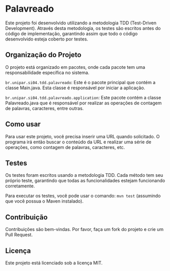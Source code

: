# Palavreado
Este projeto foi desenvolvido utilizando a metodologia TDD (Test-Driven Development). Através desta metodologia, os testes são escritos antes do código de implementação, garantindo assim que todo o código desenvolvido esteja coberto por testes.

## Organização do Projeto
O projeto está organizado em pacotes, onde cada pacote tem uma responsabilidade específica no sistema.

`br.unipar.si04.tdd.palavreado`: Este é o pacote principal que contém a classe Main.java. Esta classe é responsável por iniciar a aplicação.

`br.unipar.si04.tdd.palavreado.application`: Este pacote contém a classe Palavreado.java que é responsável por realizar as operações de contagem de palavras, caracteres, entre outras.

## Como usar
Para usar este projeto, você precisa inserir uma URL quando solicitado. O programa irá então buscar o conteúdo da URL e realizar uma série de operações, como contagem de palavras, caracteres, etc.

## Testes
Os testes foram escritos usando a metodologia TDD. Cada método tem seu próprio teste, garantindo que todas as funcionalidades estejam funcionando corretamente.

Para executar os testes, você pode usar o comando: `mvn test` (assumindo que você possua o Maven instalado).

## Contribuição
Contribuições são bem-vindas. Por favor, faça um fork do projeto e crie um Pull Request.

## Licença
Este projeto está licenciado sob a licença MIT.